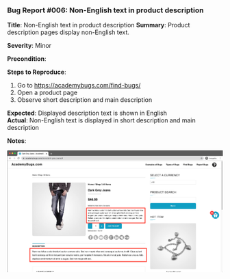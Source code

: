### Bug Report #006: Non-English text in product description

**Title**: Non-English text in product description
**Summary**: Product description pages display non-English text.

**Severity**: Minor

**Precondition**: 

**Steps to Reproduce**:  
1. Go to https://academybugs.com/find-bugs/
2. Open a product page
3. Observe short description and main description

**Expected**: Displayed description text is shown in English  
**Actual**: Non-English text is displayed in short description and main description

**Notes**: 

![non-english description text](006-non-english-product-description.png)